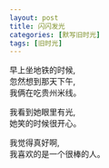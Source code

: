 ```yaml
---
layout: post
title: 闪闪发光
categories: [默写旧时光]
tags: [旧时光]
---
```

早上坐地铁的时候,   
忽然想到那天下午,   
我俩在吃贵州米线。
       
我看到她眼里有光,   
她笑的时候很开心。  

我觉得真好啊,   
我喜欢的是一个很棒的人。
